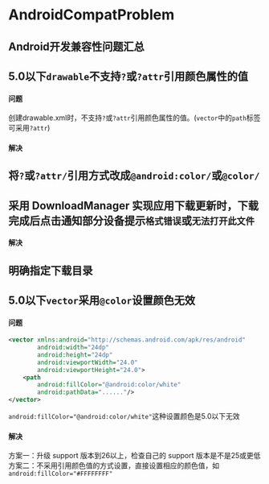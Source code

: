 # AndroidCompatProblem
Android开发兼容性问题汇总
---
## 5.0以下`drawable`不支持`?`或`?attr`引用颜色属性的值
#### 问题
创建drawable.xml时，不支持`?`或`?attr`引用颜色属性的值。(`vector`中的`path`标签可采用`?attr`)

#### 解决
将`?`或`?attr/`引用方式改成`@android:color/`或`@color/`
---
## 采用 DownloadManager 实现应用下载更新时，下载完成后点击通知部分设备提示`格式错误`或`无法打开此文件`
#### 解决
明确指定下载目录
---
## 5.0以下`vector`采用`@color`设置颜色无效
#### 问题
```xml
<vector xmlns:android="http://schemas.android.com/apk/res/android"
        android:width="24dp"
        android:height="24dp"
        android:viewportWidth="24.0"
        android:viewportHeight="24.0">
    <path
        android:fillColor="@android:color/white"
        android:pathData="......"/>
</vector>
```
`android:fillColor="@android:color/white"`这种设置颜色是5.0以下无效

#### 解决
方案一：升级 support 版本到26以上，检查自己的 support 版本是不是25或更低
方案二：不采用引用颜色值的方式设置，直接设置相应的颜色值，如`android:fillColor="#FFFFFFFF"`
